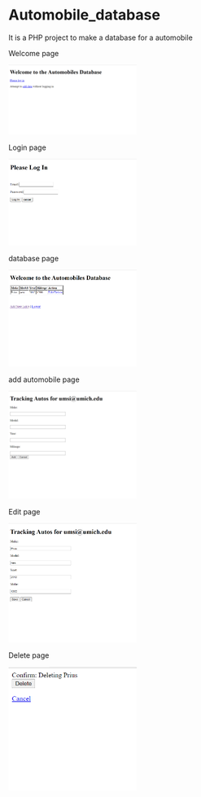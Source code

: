 # Automobile_database
It is a PHP project to make a database for a automobile 
<p>Welcome page</p>
<img src="auto_pic/pic1.PNG" width=50%>
<p>Login page</p>
<img src="auto_pic/pic2.PNG" width=50%>
<p>database page</p>
<img src="auto_pic/pic3.PNG" width=50%>
<p>add automobile page</p>
<img src="auto_pic/pic4.PNG" width=50%>
<p>Edit page</p>
<img src="auto_pic/pic5.PNG" width=50%>
<p>Delete page</p>
<img src="auto_pic/pic6.PNG" width=50%>
